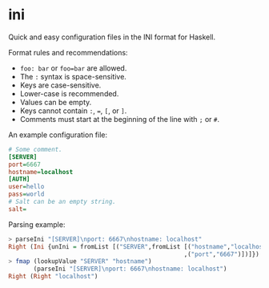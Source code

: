 ini
=====

Quick and easy configuration files in the INI format for Haskell.

Format rules and recommendations:

* `foo: bar` or `foo=bar` are allowed.
* The `:` syntax is space-sensitive.
* Keys are case-sensitive.
* Lower-case is recommended.
* Values can be empty.
* Keys cannot contain `:`, `=`, `[`, or `]`.
* Comments must start at the beginning of the line with `;` or `#`.

An example configuration file:

``` ini
# Some comment.
[SERVER]
port=6667
hostname=localhost
[AUTH]
user=hello
pass=world
# Salt can be an empty string.
salt=
```

Parsing example:

``` haskell
> parseIni "[SERVER]\nport: 6667\nhostname: localhost"
Right (Ini {unIni = fromList [("SERVER",fromList [("hostname","localhost")
                                                 ,("port","6667")])]})
> fmap (lookupValue "SERVER" "hostname")
       (parseIni "[SERVER]\nport: 6667\nhostname: localhost")
Right (Right "localhost")
```
